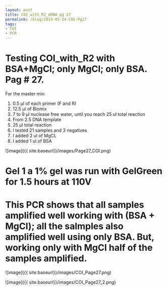 ```yaml
---
layout: post
title: COI_with_R2_eDNA pg 27
permalink: /blog/2019-05-24-COI-Pg27
tags:
- COI
- PCR
---
```


# Testing COI_with_R2 with BSA+MgCl; only MgCl; only BSA. Pag # 27.

For the master mix:

1. 0.5 µl of each primer (F and R)
2. 12.5 µl of Biomix
3. 7 to 9 µl nuclease free water, until you reach 25 ul total reaction
4. From 2.5 DNA template
5. 25 µl total reaction
6. I tested 21 samples and 3 negatives
7. I added 2 ul of MgCL
8. I added 1 ul of BSA

![image]({{ site.baseurl}}/images/Page27_COI.png)

# Gel 1 a 1% gel was run with GelGreen for 1.5 hours at 110V

# This PCR shows that all samples amplified well working with (BSA + MgCl); all the salmples also amplified well using only BSA. But, working only with MgCl  half of the samples amplified.

![image]({{ site.baseurl}}/images/COI_Page27.png)

![image]({{ site.baseurl}}/images/COI_Page27_2.png)
